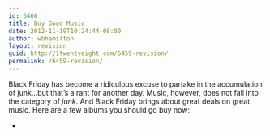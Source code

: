 ```yaml
---
id: 6460
title: Buy Good Music
date: 2012-11-19T10:24:44-08:00
author: wbhamilton
layout: revision
guid: http://1twentyeight.com/6459-revision/
permalink: /6459-revision/
---
```

Black Friday has become a ridiculous excuse to partake in the accumulation of junk&#8230;but that&#8217;s a rant for another day. Music, however, does not fall into the category of _junk_. And Black Friday brings about great deals on great music. Here are a few albums you should go buy now:

  *